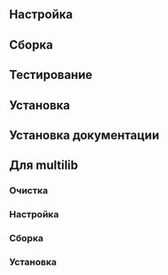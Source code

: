 <pkg :name="'expat'" instsize showsbu2></pkg>

## Настройка

<package-script :package="'expat'" :type="'configure'"></package-script>

## Сборка

<package-script :package="'expat'" :type="'build'"></package-script>

## Тестирование

<package-script :package="'expat'" :type="'test'"></package-script>

## Установка

<package-script :package="'expat'" :type="'install'"></package-script>

## Установка документации

<package-script :package="'expat'" :type="'install-doc'"></package-script>

## Для multilib

### Очистка

<package-script :package="'expat'" :type="'multi_prepare'"></package-script>

### Настройка

<package-script :package="'expat'" :type="'multi_configure'"></package-script>

### Сборка

<package-script :package="'expat'" :type="'multi_build'"></package-script>

### Установка

<package-script :package="'expat'" :type="'multi_install'"></package-script>


